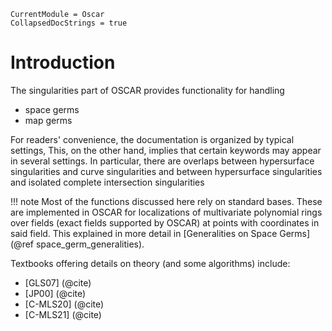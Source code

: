 ```@meta
CurrentModule = Oscar
CollapsedDocStrings = true
```

# Introduction

The singularities part of OSCAR provides functionality for handling

- space germs
- map germs

For readers' convenience, the documentation is organized by typical settings, 
This, on the other hand, implies that certain keywords may appear in several 
settings. In particular, there are overlaps between hypersurface 
singularities and curve singularities and between hypersurface singularities
and isolated complete intersection singularities

!!! note
    Most of the functions discussed here rely on standard bases. These are implemented in OSCAR for localizations of multivariate polynomial rings over fields (exact fields supported by OSCAR) at points with coordinates in said field. This explained in more detail in [Generalities on Space Germs](@ref space_germ_generalities).


Textbooks offering details on theory (and some algorithms) include:
- [GLS07] (@cite)   
- [JP00] (@cite)
- [C-MLS20] (@cite)
- [C-MLS21] (@cite)

    


